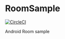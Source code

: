 # RoomSample

[![CircleCI](https://circleci.com/gh/Jintin/RoomSample.svg?style=shield)](https://circleci.com/gh/Jintin/RoomSample)

Android Room sample
